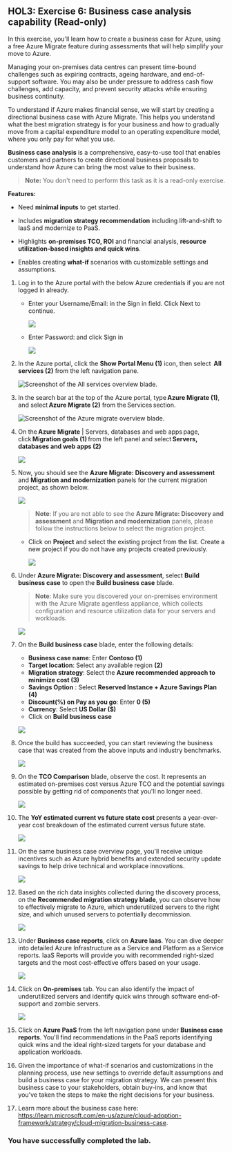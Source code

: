 ## HOL3: Exercise 6: Business case analysis capability (Read-only)

In this exercise, you'll learn how to create a business case for Azure, using a free Azure Migrate feature during assessments that will help simplify your move to Azure.

Managing your on-premises data centres can present time-bound challenges such as expiring contracts, ageing hardware, and end-of-support software. You may also be under pressure to address cash flow challenges, add capacity, and prevent security attacks while ensuring business continuity.

To understand if Azure makes financial sense, we will start by creating a directional business case with Azure Migrate. This helps you understand what the best migration strategy is for your business and how to gradually move from a capital expenditure model to an operating expenditure model, where you only pay for what you use.

**Business case analysis** is a comprehensive, easy-to-use tool that enables customers and partners to create directional business proposals to understand how Azure can bring the most value to their business.

> **Note:** You don't need to perform this task as it is a read-only exercise.

**Features:**

- Need **minimal inputs** to get started.

- Includes **migration strategy recommendation** including lift-and-shift to IaaS and modernize to PaaS.

- Highlights **on-premises TCO, ROI** and financial analysis, **resource utilization-based insights and quick wins**.

- Enables creating **what-if** scenarios with customizable settings and assumptions.

1. Log in to the Azure portal with the below Azure credentials if you are not logged in already.

    - Enter your Username/Email: <inject key="AzureAdUserEmail"></inject> in the Sign in field. Click Next to continue.
      
      ![](./Images/614-7-25-g6.png)
      
    - Enter Password: <inject key="AzureAdUserPassword"></inject> and click Sign in

      ![](./Images/614-7-25-g7.png)
    

1. In the Azure portal, click the **Show Portal Menu (1)** icon, then select  **All services (2)** from the left navigation pane.
 
    ![Screenshot of the All services overview blade.](Images/15-7-25-1.png "All services Overview blade")

1. In the search bar at the top of the Azure portal, type **Azure Migrate (1)**, and select **Azure Migrate (2)** from the Services section.
 
    ![Screenshot of the Azure migrate overview blade.](Images/15-7-25-l1-1.png "Azmigrate Overview blade")

1. On the **Azure Migrate** | Servers, databases and web apps page, click **Migration goals (1)** from the left panel and select **Servers, databases and web apps (2)** 
 
    ![](Images/15-7-read1.png)

1. Now, you should see the **Azure Migrate: Discovery and assessment** and **Migration and modernization** panels for the current migration project, as shown below.

    ![](Images/upd-E1T1S5_1.png)
    
    >**Note**: If you are not able to see the **Azure Migrate: Discovery and assessment** and **Migration and modernization** panels, please follow the instructions below to select the migration project.

     - Click on **Project** and select the existing project from the list. Create a new project if you do not have any projects created previously.

        ![](Images/15-7-read2.png)
        
1. Under **Azure Migrate: Discovery and assessment**, select **Build business case** to open the **Build business case** blade. 

    >**Note**: Make sure you discovered your on-premises environment with the Azure Migrate agentless appliance, which collects configuration and resource utilization data for your servers and workloads.

      ![](Images/15-7-read3a.png)
    
1. On the **Build business case** blade, enter the following details:
   
   - **Business case name**: Enter **Contoso (1)**
   - **Target location**: Select any available region **(2)**
   - **Migration strategy**: Select the **Azure recommended approach to minimize cost (3)**
   - **Savings Option** : Select **Reserved Instance + Azure Savings Plan (4)**
   - **Discount(%) on Pay as you go**: Enter **0 (5)**
   - **Currency**: Select **US Dollar ($)**
   - Click on **Build business case**
     
   ![](Images/H3E6S7.png)
   
8. Once the build has succeeded, you can start reviewing the business case that was created from the above inputs and industry benchmarks.

     ![](Images/H3E6S8.png)
   
9. On the **TCO Comparison** blade, observe the cost. It represents an estimated on-premises cost versus Azure TCO and the potential savings possible by getting rid of components that you'll no longer need. 

     ![](Images/H3E6S9.png)
   
10. The **YoY estimated current vs future state cost** presents a year-over-year cost breakdown of the estimated current versus future state.

      ![](Images/H3E6S10.png)
    
11. On the same business case overview page, you'll receive unique incentives such as Azure hybrid benefits and extended security update savings to help drive technical and workplace innovations.

     ![](Images/H3E6S11.png)
    
12. Based on the rich data insights collected during the discovery process, on the **Recommended migration strategy blade**, you can observe how to effectively migrate to Azure, which underutilized servers to the right size, and which unused servers to potentially decommission.

     ![](Images/H3E6S12.png)
   
13. Under **Business case reports**, click on **Azure Iaas**. You can dive deeper into detailed Azure Infrastructure as a Service and Platform as a Service reports. IaaS Reports will provide you with recommended right-sized targets and the most cost-effective offers based on your usage.

     ![](Images/H3E6S13.png)

14. Click on **On-premises** tab. You can also identify the impact of underutilized servers and identify quick wins through software end-of-support and zombie servers.

      ![](Images/H3E6S14.png)

15. Click on **Azure PaaS** from the left navigation pane under **Business case reports**. You'll find recommendations in the PaaS reports identifying quick wins and the ideal right-sized targets for your database and application workloads.

16. Given the importance of what-if scenarios and customizations in the planning process, use new settings to override default assumptions and build a business case for your migration strategy. We can present this business case to your stakeholders, obtain buy-ins, and know that you've taken the steps to make the right decisions for your business.
     
17. Learn more about the business case here: https://learn.microsoft.com/en-us/azure/cloud-adoption-framework/strategy/cloud-migration-business-case.

### You have successfully completed the lab.
